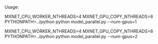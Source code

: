 Usage:

MXNET_CPU_WORKER_NTHREADS=4 MXNET_GPU_COPY_NTHREADS=8 PYTHONPATH=../python python model_parallel.py --num-gpus=1

MXNET_CPU_WORKER_NTHREADS=4 MXNET_GPU_COPY_NTHREADS=8 PYTHONPATH=../python python model_parallel.py --num-gpus=2
